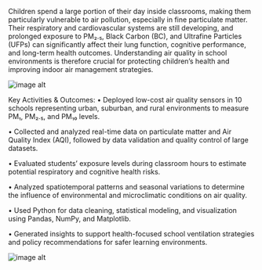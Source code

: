 Children spend a large portion of their day inside classrooms, making them particularly vulnerable to air pollution, especially in fine particulate matter. Their respiratory and cardiovascular systems are still developing, and prolonged exposure to PM₂.₅, Black Carbon (BC), and Ultrafine Particles (UFPs) can significantly affect their lung function, cognitive performance, and long-term health outcomes. Understanding air quality in school environments is therefore crucial for protecting children’s health and improving indoor air management strategies.

![image alt](https://github.com/rivanchandraroy/School-project_1/blob/main/Diurnal%20Variation%20in%20different%20urban%20setting.png?raw=true)

Key Activities & Outcomes:
•	Deployed low-cost air quality sensors in 10 schools representing urban, suburban, and rural environments to measure PM₁, PM₂.₅, and PM₁₀ levels.

•	Collected and analyzed real-time data on particulate matter and Air Quality Index (AQI), followed by data validation and quality control of large datasets.

•	Evaluated students’ exposure levels during classroom hours to estimate potential respiratory and cognitive health risks.

•	Analyzed spatiotemporal patterns and seasonal variations to determine the influence of environmental and microclimatic conditions on air quality.

•	Used Python for data cleaning, statistical modeling, and visualization using Pandas, NumPy, and Matplotlib.

•	Generated insights to support health-focused school ventilation strategies and policy recommendations for safer learning environments.


![image alt](https://github.com/rivanchandraroy/School-project_1/blob/main/Concentration%20summary%20in%20different%20season.png?raw=true)
